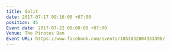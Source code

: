 ```yaml
---
title: Solit
date: 2017-07-17 09:16:00 +07:00
position: 45
Event date: 2017-07-22 00:00:00 +07:00
Venue: The Pirates Den
Event URL: https://www.facebook.com/events/1853832804933398/
---
```


